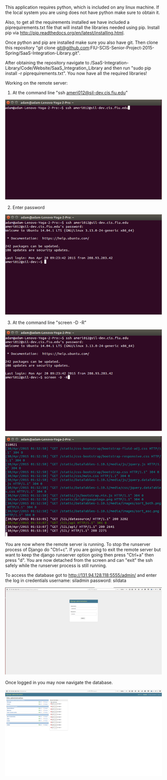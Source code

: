 
This application requires python, which is included on any linux machine. If the local system you are using does not have python make sure to obtain it.

Also, to get all the requirements installed we have included a piprequirements.txt file that will install the libraries needed using pip. Install pip via http://pip.readthedocs.org/en/latest/installing.html.

Once python and pip are installed make sure you also have git. Then clone this repository "git clone git@github.com:FIU-SCIS-Senior-Project-2015-Spring/SaaS-Integration-Library.git". 

After obtaining the repository navigate to /SaaS-Integration-Library/Code/Website/SaaS_Integration_Library and then run "sudo pip install -r piprequirements.txt". You now have all the required libraries!

Working on the remote server:

1. At the command line "ssh  ameri012@sil-dev.cis.fiu.edu"

![Image of ssh](images/sshScreenshot.png?raw=true)

2. Enter password

![Image of ssh logged in](images/sshLoggedIn.png?raw=true)

3. At the command line "screen -D -R"

![Image of screen command](images/remoteScreen.png?raw=true)

![Image of in screen](images/screenedIn.png?raw=true)

You are now where the remote server is running. To stop the runserver process of Django do "Ctrl+c". If you are going to exit the remote server but want to keep the django runserver option going then press "Ctrl+a" then press "d". You are now detached from the screen and can "exit" the ssh safely while the runserver process is still running.


To access the database got to http://131.94.128.118:5555/admin/ and enter the log in credentials
username: siladmin
password: sildata

![Image of in admin login](images/adminlogin.png?raw=true)

Once logged in you may now navigate the database.

![Image of in admin dashboard](images/adminloggedin.png?raw=true)

